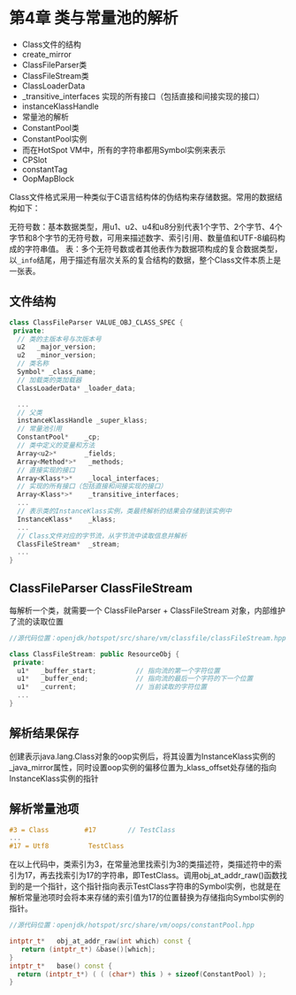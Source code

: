 # 第4章 类与常量池的解析

- Class文件的结构
- create_mirror
- ClassFileParser类
- ClassFileStream类
- ClassLoaderData
- _transitive_interfaces 实现的所有接口（包括直接和间接实现的接口）
- instanceKlassHandle
- 常量池的解析
- ConstantPool类
- ConstantPool实例
- 而在HotSpot VM中，所有的字符串都用Symbol实例来表示
- CPSlot
- constantTag
- OopMapBlock

Class文件格式采用一种类似于C语言结构体的伪结构来存储数据。常用的数据结构如下：

无符号数：基本数据类型，用u1、u2、u4和u8分别代表1个字节、2个字节、4个字节和8个字节的无符号数，可用来描述数字、索引引用、数量值和UTF-8编码构成的字符串值。
表：多个无符号数或者其他表作为数据项构成的复合数据类型，以`_info`结尾，用于描述有层次关系的复合结构的数据，整个Class文件本质上是一张表。

## 文件结构

```c++
class ClassFileParser VALUE_OBJ_CLASS_SPEC {
 private:
  // 类的主版本号与次版本号
  u2   _major_version;
  u2   _minor_version;
  // 类名称
  Symbol* _class_name;
  // 加载类的类加载器
  ClassLoaderData* _loader_data;

  ...
  // 父类
  instanceKlassHandle _super_klass;
  // 常量池引用
  ConstantPool*    _cp;
  // 类中定义的变量和方法
  Array<u2>*       _fields;
  Array<Method*>*   _methods;
  // 直接实现的接口
  Array<Klass*>*    _local_interfaces;
  // 实现的所有接口（包括直接和间接实现的接口）
  Array<Klass*>*    _transitive_interfaces;
  ...
  // 表示类的InstanceKlass实例，类最终解析的结果会存储到该实例中
  InstanceKlass*    _klass;
  ...
  // Class文件对应的字节流，从字节流中读取信息并解析
  ClassFileStream*  _stream;
  ...
}
```

## ClassFileParser ClassFileStream

每解析一个类，就需要一个 ClassFileParser + ClassFileStream 对象，内部维护了流的读取位置

```c++
//源代码位置：openjdk/hotspot/src/share/vm/classfile/classFileStream.hpp

class ClassFileStream: public ResourceObj {
 private:
  u1*   _buffer_start;          // 指向流的第一个字符位置
  u1*   _buffer_end;            // 指向流的最后一个字符的下一个位置
  u1*   _current;               // 当前读取的字符位置
  ...
}
```

## 解析结果保存

创建表示java.lang.Class对象的oop实例后，将其设置为InstanceKlass实例的_java_mirror属性，同时设置oop实例的偏移位置为_klass_offset处存储的指向InstanceKlass实例的指针


## 解析常量池项
```c++
#3 = Class         #17        // TestClass
...
#17 = Utf8          TestClass
```

在以上代码中，类索引为3，在常量池里找索引为3的类描述符，类描述符中的索引为17，再去找索引为17的字符串，即TestClass。调用obj_at_addr_raw()函数找到的是一个指针，这个指针指向表示TestClass字符串的Symbol实例，也就是在解析常量池项时会将本来存储的索引值为17的位置替换为存储指向Symbol实例的指针。

```c++
//源代码位置：openjdk/hotspot/src/share/vm/oops/constantPool.hpp

intptr_t*   obj_at_addr_raw(int which) const {
   return (intptr_t*) &base()[which];
}
intptr_t*   base() const {
  return (intptr_t*) ( ( (char*) this ) + sizeof(ConstantPool) );
}
```